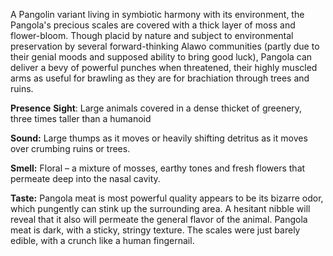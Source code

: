 A Pangolin variant living in symbiotic harmony with its environment, the Pangola's precious scales are covered with a thick layer of moss and flower-bloom. Though placid by nature and subject to environmental preservation by several forward-thinking Alawo communities (partly due to their genial moods and supposed ability to bring good luck), Pangola can deliver a bevy of powerful punches when threatened, their highly muscled arms as useful for brawling as they are for brachiation through trees and ruins.

**Presence** 
**Sight**: Large animals covered in a dense thicket of greenery, three times taller than a humanoid 

**Sound:** Large thumps as it moves or heavily shifting detritus as it moves over crumbing ruins or trees. 

**Smell:** Floral – a mixture of mosses, earthy tones and fresh flowers that permeate deep into the nasal cavity. 

**Taste:** Pangola meat is most powerful quality appears to be its bizarre odor, which pungently can stink up the surrounding area. A hesitant nibble will reveal that it also will permeate the general flavor of the animal. Pangola meat is dark, with a sticky, stringy texture. The scales were just barely edible, with a crunch like a human fingernail.